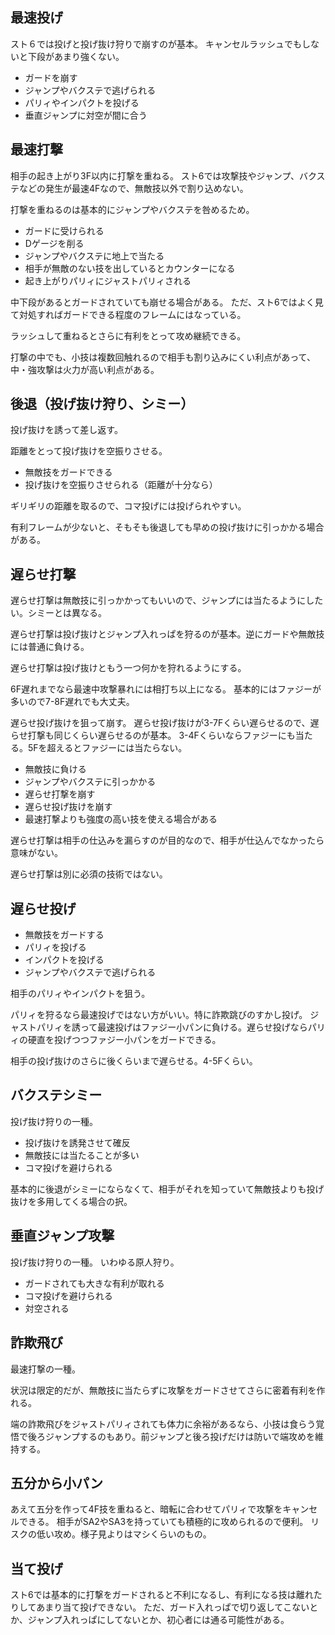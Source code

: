 ## 最速投げ

スト６では投げと投げ抜け狩りで崩すのが基本。
キャンセルラッシュでもしないと下段があまり強くない。

- ガードを崩す
- ジャンプやバクステで逃げられる
- パリィやインパクトを投げる
- 垂直ジャンプに対空が間に合う

## 最速打撃

相手の起き上がり3F以内に打撃を重ねる。
スト6では攻撃技やジャンプ、バクステなどの発生が最速4Fなので、無敵技以外で割り込めない。

打撃を重ねるのは基本的にジャンプやバクステを咎めるため。

- ガードに受けられる
- Dゲージを削る
- ジャンプやバクステに地上で当たる
- 相手が無敵のない技を出しているとカウンターになる
- 起き上がりパリィにジャストパリィされる

中下段があるとガードされていても崩せる場合がある。
ただ、スト6ではよく見て対処すればガードできる程度のフレームにはなっている。

ラッシュして重ねるとさらに有利をとって攻め継続できる。

打撃の中でも、小技は複数回触れるので相手も割り込みにくい利点があって、中・強攻撃は火力が高い利点がある。

## 後退（投げ抜け狩り、シミー）

投げ抜けを誘って差し返す。

距離をとって投げ抜けを空振りさせる。

- 無敵技をガードできる
- 投げ抜けを空振りさせられる（距離が十分なら）

ギリギリの距離を取るので、コマ投げには投げられやすい。

有利フレームが少ないと、そもそも後退しても早めの投げ抜けに引っかかる場合がある。

## 遅らせ打撃

遅らせ打撃は無敵技に引っかかってもいいので、ジャンプには当たるようにしたい。シミーとは異なる。

遅らせ打撃は投げ抜けとジャンプ入れっぱを狩るのが基本。逆にガードや無敵技には普通に負ける。

遅らせ打撃は投げ抜けともう一つ何かを狩れるようにする。

6F遅れまでなら最速中攻撃暴れには相打ち以上になる。
基本的にはファジーが多いので7-8F遅れでも大丈夫。

遅らせ投げ抜けを狙って崩す。
遅らせ投げ抜けが3-7Fくらい遅らせるので、遅らせ打撃も同じくらい遅らせるのが基本。
3-4Fくらいならファジーにも当たる。5Fを超えるとファジーには当たらない。

- 無敵技に負ける
- ジャンプやバクステに引っかかる
- 遅らせ打撃を崩す
- 遅らせ投げ抜けを崩す
- 最速打撃よりも強度の高い技を使える場合がある

遅らせ打撃は相手の仕込みを漏らすのが目的なので、相手が仕込んでなかったら意味がない。

遅らせ打撃は別に必須の技術ではない。

## 遅らせ投げ

- 無敵技をガードする
- パリィを投げる
- インパクトを投げる
- ジャンプやバクステで逃げられる

相手のパリィやインパクトを狙う。

パリィを狩るなら最速投げではない方がいい。特に詐欺跳びのすかし投げ。
ジャストパリィを誘って最速投げはファジー小パンに負ける。遅らせ投げならパリィの硬直を投げつつファジー小パンをガードできる。

相手の投げ抜けのさらに後くらいまで遅らせる。4-5Fくらい。

## バクステシミー

投げ抜け狩りの一種。

- 投げ抜けを誘発させて確反
- 無敵技には当たることが多い
- コマ投げを避けられる

基本的に後退がシミーにならなくて、相手がそれを知っていて無敵技よりも投げ抜けを多用してくる場合の択。

## 垂直ジャンプ攻撃

投げ抜け狩りの一種。
いわゆる原人狩り。

- ガードされても大きな有利が取れる
- コマ投げを避けられる
- 対空される

## 詐欺飛び

最速打撃の一種。

状況は限定的だが、無敵技に当たらずに攻撃をガードさせてさらに密着有利を作れる。

端の詐欺飛びをジャストパリィされても体力に余裕があるなら、小技は食らう覚悟で後ろジャンプするのもあり。前ジャンプと後ろ投げだけは防いで端攻めを維持する。

## 五分から小パン

あえて五分を作って4F技を重ねると、暗転に合わせてパリィで攻撃をキャンセルできる。
相手がSA2やSA3を持っていても積極的に攻められるので便利。
リスクの低い攻め。様子見よりはマシくらいのもの。

## 当て投げ

スト6では基本的に打撃をガードされると不利になるし、有利になる技は離れたりしてあまり当て投げできない。
ただ、ガード入れっぱで切り返してこないとか、ジャンプ入れっぱにしてないとか、初心者には通る可能性がある。
